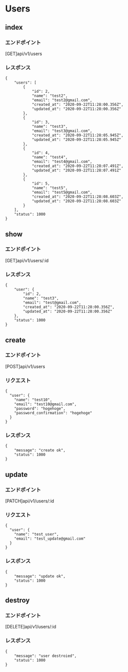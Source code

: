# Users

## index
### エンドポイント
[GET]api/v1/users
### レスポンス
```
{
    "users": [
        {
            "id": 2,
            "name": "test2",
            "email": "test2@gmail.com",
            "created_at": "2020-09-22T11:28:00.356Z",
            "updated_at": "2020-09-22T11:28:00.356Z"
        },
        {
            "id": 3,
            "name": "test3",
            "email": "test3@gmail.com",
            "created_at": "2020-09-22T11:28:05.945Z",
            "updated_at": "2020-09-22T11:28:05.945Z"
        },
        {
            "id": 4,
            "name": "test4",
            "email": "test4@gmail.com",
            "created_at": "2020-09-22T11:28:07.491Z",
            "updated_at": "2020-09-22T11:28:07.491Z"
        },
        {
            "id": 5,
            "name": "test5",
            "email": "test5@gmail.com",
            "created_at": "2020-09-22T11:28:08.603Z",
            "updated_at": "2020-09-22T11:28:08.603Z"
        }
    ],
    "status": 1000
}
```

## show
### エンドポイント
[GET]api/v1/users/:id
### レスポンス
```
{
    "user": {
        "id": 2,
        "name": "test3",
        "email": "test@gmail.com",
        "created_at": "2020-09-22T11:28:00.356Z",
        "updated_at": "2020-09-22T11:28:00.356Z"
    },
    "status": 1000
}
```

## create
### エンドポイント
[POST]api/v1/users
### リクエスト
```
{
  "user": {
    "name": "test10",
    "email": "test10@gmail.com",
    "password": "hogehoge",
    "password_confirmation": "hogehoge"
  }
}
```
### レスポンス
```
{
    "message": "create ok",
    "status": 1000
}
```

## update
### エンドポイント
[PATCH]api/v1/users/:id
### リクエスト
```
{
  "user": {
    "name": "test_user",
    "email": "test_update@gmail.com" 
  }
}
```
### レスポンス
```
{
    "message": "update ok",
    "status": 1000
}
```

## destroy
### エンドポイント
[DELETE]api/v1/users/:id
### レスポンス
```
{
    "message": "user destroied",
    "status": 1000
}
```
